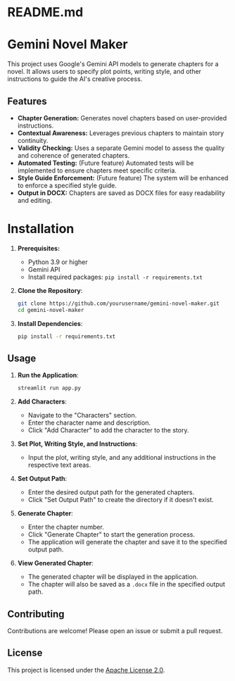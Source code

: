 # README.md

# Gemini Novel Maker

This project uses Google's Gemini API models to generate chapters for a novel.  It allows users to specify plot points, writing style, and other instructions to guide the AI's creative process.

## Features

* **Chapter Generation:**  Generates novel chapters based on user-provided instructions.
* **Contextual Awareness:** Leverages previous chapters to maintain story continuity.
* **Validity Checking:** Uses a separate Gemini model to assess the quality and coherence of generated chapters.
* **Automated Testing:**  (Future feature) Automated tests will be implemented to ensure chapters meet specific criteria.
* **Style Guide Enforcement:** (Future feature) The system will be enhanced to enforce a specified style guide.
* **Output in DOCX:** Chapters are saved as DOCX files for easy readability and editing.

# Installation
1. **Prerequisites:**
   - Python 3.9 or higher
   - Gemini API
   - Install required packages: `pip install -r requirements.txt`

2. **Clone the Repository**:
   ```sh
   git clone https://github.com/yourusername/gemini-novel-maker.git
   cd gemini-novel-maker
   ```

3. **Install Dependencies**:
   ```sh
   pip install -r requirements.txt
   ```

## Usage
1. **Run the Application**:
   ```sh
   streamlit run app.py
   ```

2. **Add Characters**:
   - Navigate to the "Characters" section.
   - Enter the character name and description.
   - Click "Add Character" to add the character to the story.

3. **Set Plot, Writing Style, and Instructions**:
   - Input the plot, writing style, and any additional instructions in the respective text areas.

4. **Set Output Path**:
   - Enter the desired output path for the generated chapters.
   - Click "Set Output Path" to create the directory if it doesn't exist.

5. **Generate Chapter**:
   - Enter the chapter number.
   - Click "Generate Chapter" to start the generation process.
   - The application will generate the chapter and save it to the specified output path.

6. **View Generated Chapter**:
   - The generated chapter will be displayed in the application.
   - The chapter will also be saved as a `.docx` file in the specified output path.

## Contributing

Contributions are welcome! Please open an issue or submit a pull request.

## License

This project is licensed under the [Apache License 2.0](https://www.apache.org/licenses/LICENSE-2.0).  
